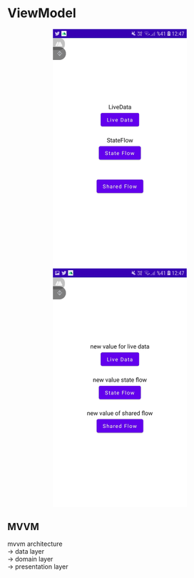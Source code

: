 # ViewModel

<p align = "center" >
  <img src="images/vm1.jpg" width="300" />
  <img src="images/vm2.jpg" width="300" />
</p>

## MVVM
mvvm architecture <br/>
 -> data layer <br/>
 -> domain layer <br/>
 -> presentation layer
